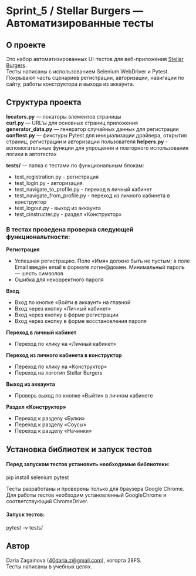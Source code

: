 # Sprint_5 / Stellar Burgers — Автоматизированные тесты

## О проекте

Это набор автоматизированных UI-тестов для веб-приложения [Stellar Burgers](https://stellarburgers.nomoreparties.site/).  
Тесты написаны с использованием Selenium WebDriver и Pytest.  
Покрывают часть сценариев регистрации, авторизации, навигации по сайту, работы конструктора и выхода из аккаунта.

## Структура проекта

**locators.py** — локаторы элементов страницы    
**curl.py** — URL'ы для основных страниц приложения   
**generator_data.py** — генератор случайных данных для регистрации  
**conftest.py** — фикстуры Pytest для инициализации драйвера, открытия страниц, регистрации и авторизации пользователя
**helpers.py** - вспомогательные функции для упрощения и повторного использования логики в автотестах

**tests/** — папка с тестами по функциональным блокам:  
- test_registration.py - регистрация
- test_login.py - авторизация
- test_navigate_to_profile.py - переход в личный кабинет 
- test_navigate_from_profile.py - переход из личного кабинета в конструктор
- test_logout.py - выход из аккаунта
- test_cinstructer.py - раздел «Конструктор»

### В тестах проведена проверка следующей функциональтности:

**Регистрация**  
- Успешная регистрацию. Поле «Имя» должно быть не пустым; в поле Email введён email в формате логин@домен. Минимальный пароль — шесть символов
- Ошибка для некорректного пароля 

**Вход**. 
- Вход по кнопке «Войти в аккаунт» на главной
- Вход через кнопку «Личный кабинет»
- Вход через кнопку в форме регистрации
- Вход через кнопку в форме восстановления пароля

**Переход в личный кабинет**  
- Переход по клику на «Личный кабинет»

**Переход из личного кабинета в конструктор**  
- Переход по клику на «Конструктор» 
- Переход на логотип Stellar Burgers

**Выход из аккаунта**
- Проверь выход по кнопке «Выйти» в личном кабинете

**Раздел «Конструктор»**
- Переход к разделу «Булки»
- Переход к разделу «Соусы»
- Переход к разделу «Начинки»

## Установка библиотек и запуск тестов

#### Перед запуском тестов установить необходимые библиотеки:
pip install selenium pytest

Тесты разработаны и проверены только для браузера Google Chrome.  
Для работы тестов необходим установленный GoogleChrome и соответствующий ChromeDriver.

#### Запуск  тестов:
pytest -v tests/

## Автор

Daria Zagainova (40daria.z@gmail.com), когорта 28FS.  
Тесты написаны в учебных целях.
